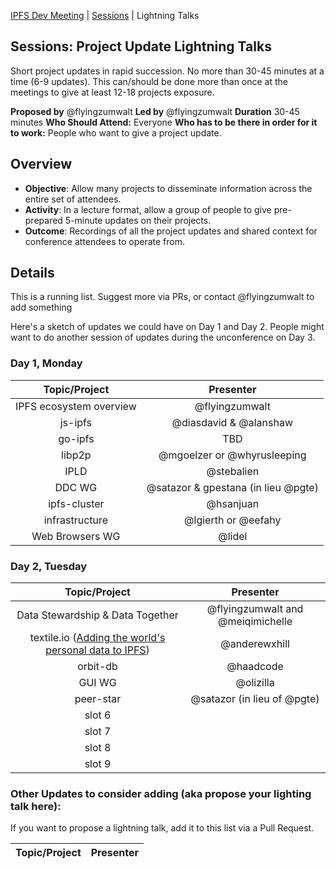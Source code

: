 [IPFS Dev Meeting](../../README.md) | [Sessions](../README.md) | Lightning Talks

## Sessions: Project Update Lightning Talks

Short project updates in rapid succession. No more than 30-45 minutes at a time (6-9 updates). This can/should be done more than once at the meetings to give at least 12-18 projects exposure.

**Proposed by** @flyingzumwalt
**Led by** @flyingzumwalt
**Duration** 30-45 minutes
**Who Should Attend:** Everyone
**Who has to be there in order for it to work:** People who want to give a project update.

## Overview

- **Objective**: Allow many projects to disseminate information across the entire set of attendees.
- **Activity**: In a lecture format, allow a group of people to give pre-prepared 5-minute updates on their projects.
- **Outcome**: Recordings of all the project updates and shared context for conference attendees to operate from.

## Details

This is a running list. Suggest more via PRs, or contact @flyingzumwalt to add something

Here's a sketch of updates we could have on Day 1 and Day 2. People might want to do another session of updates during the unconference on Day 3.

### Day 1, Monday

| Topic/Project           | Presenter                   |
|:-----------------------:|:---------------------------:|
| IPFS ecosystem overview | @flyingzumwalt              |
| js-ipfs                 | @diasdavid & @alanshaw      |
| go-ipfs                 | TBD                         |
| libp2p                  | @mgoelzer or @whyrusleeping |
| IPLD                    | @stebalien                  |
| DDC WG                  | @satazor & gpestana (in lieu @pgte) |
| ipfs-cluster            | @hsanjuan                   |
| infrastructure          | @lgierth or @eefahy         |
| Web Browsers WG         | @lidel                      |


### Day 2, Tuesday

| Topic/Project           | Presenter                   |
|:-----------------------:|:---------------------------:|
| Data Stewardship & Data Together | @flyingzumwalt and @meiqimichelle |
| textile.io ([Adding the world's personal data to IPFS](https://github.com/ipfs/developer-meetings/pull/2)) | @anderewxhill |
| orbit-db                | @haadcode                   |
| GUI WG                  | @olizilla                   |
| peer-star               | @satazor (in lieu of @pgte) |
| slot 6                  |                             |
| slot 7                  |                             |
| slot 8                  |                             |
| slot 9                  |                             |

### Other Updates to consider adding (aka propose your lighting talk here):

If you want to propose a lightning talk, add it to this list via a Pull Request.

| Topic/Project           | Presenter                   |
|:-----------------------:|:---------------------------:|

